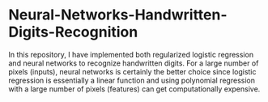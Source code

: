 # Neural-Networks-Handwritten-Digits-Recognition
In this repository, I have implemented both regularized logistic regression and neural networks to recognize handwritten digits. For a large number of pixels (inputs), neural networks is certainly the better choice since logistic regression is essentially a linear function and using polynomial regression with a large number of pixels (features) can get computationally expensive.
